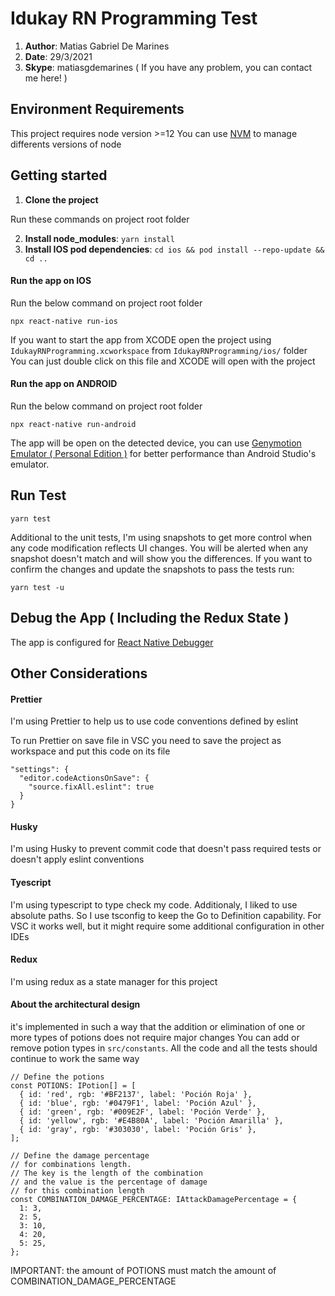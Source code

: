 # Idukay RN Programming Test

1. **Author**: Matias Gabriel De Marines
2. **Date**: 29/3/2021
3. **Skype**: matiasgdemarines ( If you have any problem, you can contact me here! )

## Environment Requirements

This project requires node version >=12 
You can use [NVM](https://github.com/nvm-sh/nvm) to manage differents versions of node

## Getting started

1. **Clone the project**

Run these commands on project root folder

2. **Install node_modules**: `yarn install`
3. **Install IOS pod dependencies**: `cd ios && pod install --repo-update && cd ..`

#### Run the app on IOS

Run the below command on project root folder

```
npx react-native run-ios
```

If you want to start the app from XCODE open the project using `IdukayRNProgramming.xcworkspace` from `IdukayRNProgramming/ios/` folder
You can just double click on this file and XCODE will open with the project

#### Run the app on ANDROID

Run the below command on project root folder

```
npx react-native run-android
```

The app will be open on the detected device, you can use [Genymotion Emulator ( Personal Edition )](https://www.genymotion.com/fun-zone/) for better performance than Android Studio's emulator.
   

## Run Test  

```
yarn test
```

Additional to the unit tests, I'm using snapshots to get more control when any code modification reflects UI changes. You will be alerted when any snapshot doesn't match and will show you the differences.
If you want to confirm the changes and update the snapshots to pass the tests run:

```
yarn test -u
```

## Debug the App ( Including the Redux State )

The app is configured for [React Native Debugger](https://github.com/jhen0409/react-native-debugger)


## Other Considerations

#### Prettier

I'm using Prettier to help us to use code conventions defined by eslint

To run Prettier on save file in VSC you need to save the project as workspace and put this code on its file

```
"settings": {
  "editor.codeActionsOnSave": {
    "source.fixAll.eslint": true
  }
}
```

#### Husky

I'm using Husky to prevent commit code that doesn't pass required tests or doesn't apply eslint conventions

#### Tyescript

I'm using typescript to type check my code. Additionaly, I liked to use absolute paths. So I use tsconfig to keep the Go to Definition capability. For VSC it works well, but it might require some additional configuration in other IDEs

#### Redux

I'm using redux as a state manager for this project

#### About the architectural design

it's implemented in such a way that the addition or elimination of one or more types of potions does not require major changes
You can add or remove potion types in `src/constants`. All the code and all the tests should continue to work the same way

```
// Define the potions
const POTIONS: IPotion[] = [
  { id: 'red', rgb: '#BF2137', label: 'Poción Roja' },
  { id: 'blue', rgb: '#0479F1', label: 'Poción Azul' },
  { id: 'green', rgb: '#009E2F', label: 'Poción Verde' },
  { id: 'yellow', rgb: '#E4B80A', label: 'Poción Amarilla' },
  { id: 'gray', rgb: '#303030', label: 'Poción Gris' },
];

// Define the damage percentage
// for combinations length.
// The key is the length of the combination
// and the value is the percentage of damage
// for this combination length
const COMBINATION_DAMAGE_PERCENTAGE: IAttackDamagePercentage = {
  1: 3,
  2: 5,
  3: 10,
  4: 20,
  5: 25,
};
```

IMPORTANT: the amount of POTIONS must match the amount of COMBINATION_DAMAGE_PERCENTAGE

